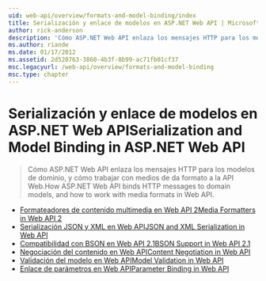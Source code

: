 ```yaml
---
uid: web-api/overview/formats-and-model-binding/index
title: Serialización y enlace de modelos en ASP.NET Web API | Microsoft Docs
author: rick-anderson
description: 'Cómo ASP.NET Web API enlaza los mensajes HTTP para los modelos de dominio, y cómo trabajar con medios de da formato a la API Web.'
ms.author: riande
ms.date: 01/17/2012
ms.assetid: 2d520763-3860-4b3f-8b99-ac71fb01cf37
msc.legacyurl: /web-api/overview/formats-and-model-binding
msc.type: chapter
---
```

<a name="serialization-and-model-binding-in-aspnet-web-api"></a><span data-ttu-id="f1dbd-103">Serialización y enlace de modelos en ASP.NET Web API</span><span class="sxs-lookup"><span data-stu-id="f1dbd-103">Serialization and Model Binding in ASP.NET Web API</span></span>
====================
> <span data-ttu-id="f1dbd-104">Cómo ASP.NET Web API enlaza los mensajes HTTP para los modelos de dominio, y cómo trabajar con medios de da formato a la API Web.</span><span class="sxs-lookup"><span data-stu-id="f1dbd-104">How ASP.NET Web API binds HTTP messages to domain models, and how to work with media formats in Web API.</span></span>


- [<span data-ttu-id="f1dbd-105">Formateadores de contenido multimedia en Web API 2</span><span class="sxs-lookup"><span data-stu-id="f1dbd-105">Media Formatters in Web API 2</span></span>](media-formatters.md)
- [<span data-ttu-id="f1dbd-106">Serialización JSON y XML en Web API</span><span class="sxs-lookup"><span data-stu-id="f1dbd-106">JSON and XML Serialization in Web API</span></span>](json-and-xml-serialization.md)
- [<span data-ttu-id="f1dbd-107">Compatibilidad con BSON en Web API 2.1</span><span class="sxs-lookup"><span data-stu-id="f1dbd-107">BSON Support in Web API 2.1</span></span>](bson-support-in-web-api-21.md)
- [<span data-ttu-id="f1dbd-108">Negociación del contenido en Web API</span><span class="sxs-lookup"><span data-stu-id="f1dbd-108">Content Negotiation in Web API</span></span>](content-negotiation.md)
- [<span data-ttu-id="f1dbd-109">Validación del modelo en Web API</span><span class="sxs-lookup"><span data-stu-id="f1dbd-109">Model Validation in Web API</span></span>](model-validation-in-aspnet-web-api.md)
- [<span data-ttu-id="f1dbd-110">Enlace de parámetros en Web API</span><span class="sxs-lookup"><span data-stu-id="f1dbd-110">Parameter Binding in Web API</span></span>](parameter-binding-in-aspnet-web-api.md)
